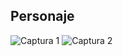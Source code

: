 ## Personaje
![Captura 1](https://github.com/SRevan2411/SimulacionPorComputadora-EduardoPerez/blob/main/Capturas/Practica%203/Captura%201.jpg)
![Captura 2](https://github.com/SRevan2411/SimulacionPorComputadora-EduardoPerez/blob/main/Capturas/Practica%203/Captura%202.jpg)

